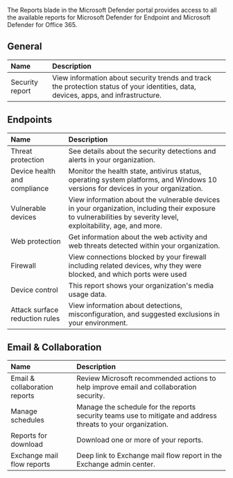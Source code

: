 The Reports blade in the Microsoft Defender portal provides access to all the available reports for Microsoft Defender for Endpoint and Microsoft Defender for Office 365.



## General 
| Name	| Description|
| :--- | :--- |
| Security report| View information about security trends and track the protection status of your identities, data, devices, apps, and infrastructure.|


## Endpoints
| Name	| Description|
| :--- | :--- |
| Threat protection| See details about the security detections and alerts in your organization. |
| Device health and compliance| Monitor the health state, antivirus status, operating system platforms, and Windows 10 versions for devices in your organization. |
| Vulnerable devices | View information about the vulnerable devices in your organization, including their exposure to vulnerabilities by severity level, exploitability, age, and more.|
| Web protection | Get information about the web activity and web threats detected within your organization.|
| Firewall | View connections blocked by your firewall including related devices, why they were blocked, and which ports were used|
| Device control| This report shows your organization's media usage data.|
| Attack surface reduction rules| View information about detections, misconfiguration, and suggested exclusions in your environment.|



## Email & Collaboration
| Name	| Description|
| :--- | :--- |
| Email & collaboration reports| Review Microsoft recommended actions to help improve email and collaboration security.|
| Manage schedules| Manage the schedule for the reports security teams use to mitigate and address threats to your organization. |
| Reports for download | Download one or more of your reports. |
| Exchange mail flow reports | Deep link to Exchange mail flow report in the Exchange admin center.|
